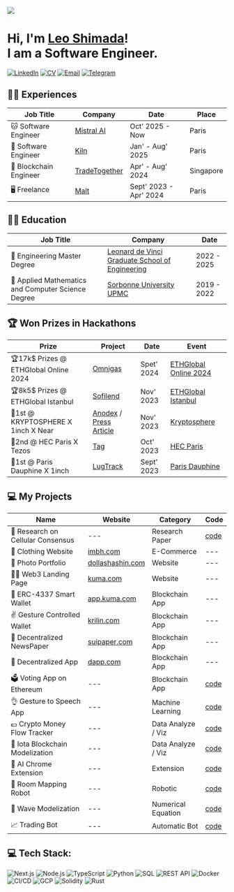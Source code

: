 ![](https://komarev.com/ghpvc/?username=Shimadakunn&label=VISITORS)
<h1>Hi, I'm <a href="https://shimada.vercel.app/">Leo Shimada</a>! </br>I am a Software Engineer.</h1>

[![LinkedIn](https://img.shields.io/badge/LinkedIn-0077B5?style=for-the-badge&logo=linkedin&logoColor=white)](https://www.linkedin.com/in/leo-combaret/)
[![CV](https://img.shields.io/badge/CV-View-ff69b4?style=for-the-badge&logo=read-the-docs&logoColor=white)](https://shimada.vercel.app/cv/pdf)
[![Email](https://img.shields.io/badge/Email-D14836?style=for-the-badge&logo=gmail&logoColor=white)](mailto:lcombaret@hotmail.co.jp)
[![Telegram](https://img.shields.io/badge/Telegram-2CA5E0?style=for-the-badge&logo=telegram&logoColor=white)](https://t.me/shimadakunn)

<h2> 🧑‍💻 Experiences</h2>

| Job Title | Company | Date | Place |
| --- | --- | --- | --- |
| 🐱 Software Engineer | [Mistral AI](https://mistral.ai/) | Oct' 2025 - Now | Paris |
| 💸 Software Engineer | [Kiln](https://kiln.fi/) | Jan' - Aug' 2025 | Paris |
| 👾 Blockchain Engineer | [TradeTogether](https://tradetogether.com/) | Apr' - Aug' 2024 | Singapore |
| 🖥️ Freelance | [Malt](https://www.malt.fr/) | Sept' 2023 - Apr' 2024 | Paris |

<h2> 🧑‍🏫 Education</h2>

| Job Title | Company | Date |
| --- | --- | --- |
| 🤖 Engineering Master Degree | [Leonard de Vinci Graduate School of Engineering](https://www.esilv.fr/en/) | 2022 - 2025 |
| 📐 Applied Mathematics and Computer Science Degree | [Sorbonne University UPMC ](https://www.sorbonne-universite.fr/sorbonne-universite-campus-pierre-et-marie-curie) | 2019 - 2022 |



<h2>🏆 Won Prizes in Hackathons</h2>

| Prize | Project | Date | Event |
| --- | --- | --- | --- |
| 🏆17k$ Prizes @ ETHGlobal Online 2024 | [Omnigas](https://ethglobal.com/showcase/omnigas-cqg1m) | Spet' 2024 | [ETHGlobal Online 2024](https://ethglobal.com/) |
| 🏆8k5$ Prizes @ ETHGlobal Istanbul | [Sofilend](https://ethglobal.com/showcase/sofilend-fajeu) | Nov' 2023 | [ETHGlobal Istanbul](https://ethglobal.com/) |
| 🥇1st @ KRYPTOSPHERE X 1inch X Near | [Anodex](https://github.com/Shimadakunn/Anodex) / [Press Article](https://www.emlv.fr/ise-promo-2025-remporte-trois-prix-lors-du-hackathon-de-linstitut-des-crypto-actifs/) | Nov' 2023 | [Kryptosphere](https://twitter.com/KRYPTOSPHERE) |
| 🥈2nd @ HEC Paris X Tezos | [Tag](https://github.com/Shimadakunn/TAG-HEC-Hackathon) | Oct' 2023 | [HEC Paris](https://www.hec.edu/fr) |
| 🥇1st @ Paris Dauphine X 1inch | [LugTrack](https://github.com/Shimadakunn/LugTrack) | Sept' 2023 | [Paris Dauphine](https://dauphine.psl.eu/) |

<h2>💻 My Projects</h2>

| Name | Website | Category | Code |
| --- | --- | --- | --- |
| 🔬 Research on Cellular Consensus | --- | Research Paper | [code](https://github.com/Shimaadakunn/Cellular_consensus) |
| 👘 Clothing Website |[imbh.com](https://imbh.vercel.app/) | E-Commerce | --- |
| 📸 Photo Portfolio | [dollashashin.com](https://www.dollashashin.com/) | Website | --- |
| 🐻‍❄️ Web3 Landing Page  | [kuma.com](https://kuma-landing-2.vercel.app/) | Website | --- |
| 🐻 ERC-4337 Smart Wallet | [app.kuma.com](https://kuma-beta.vercel.app/) | Blockchain App | --- |
| ✌ Gesture Controlled Wallet | [krilin.com](https://krilin.vercel.app/) | Blockchain App | --- |
| 📰 Decentralized NewsPaper | [suipaper.com](https://suipaper.vercel.app/) | Blockchain App | --- |
| 🔗 Decentralized App | [dapp.com](https://first-dapp-self.vercel.app/) | Blockchain App | --- |
| 🗳️ Voting App on Ethereum | --- | Blockchain App | [code](https://github.com/Shimadakunn/Etherum-Voting) |
| 👌 Gesture to Speech App | --- | Machine Learning | [code](https://github.com/Shimadakunn/Hand-Gesture-Recognition) |
| 💶 Crypto Money Flow Tracker | --- | Data Analyze / Viz | [code](https://github.com/Shimadakunn/TxTracker) |
| 📐 Iota Blockchain Modelization | --- | Data Analyze / Viz | [code](https://github.com/Shimaadakunn/IOTA-Tangle) |
| 🤖 AI Chrome Extension | --- | Extension | [code](https://github.com/Shimadakunn/isGPT) |
| 🚙 Room Mapping Robot | --- | Robotic | [code](https://github.com/ejovo13/Projet-Robot) |
| 🎸 Wave Modelization | --- | Numerical Equation | [code](https://github.com/Shimadakunn/Guitare-string-disturbance) |
| 📈 Trading Bot | --- | Automatic Bot | [code](https://github.com/Shimadakunn/autogrid-trading-bot) |  
  
<h2> 💻 Tech Stack:</h2>

![Next.js](https://img.shields.io/badge/Next.js-000000?style=for-the-badge&logo=nextdotjs&logoColor=white)
![Node.js](https://img.shields.io/badge/Node.js-339933?style=for-the-badge&logo=nodedotjs&logoColor=white)
![TypeScript](https://img.shields.io/badge/TypeScript-3178C6?style=for-the-badge&logo=typescript&logoColor=white)
![Python](https://img.shields.io/badge/Python-3776AB?style=for-the-badge&logo=python&logoColor=white)
![SQL](https://img.shields.io/badge/SQL-4479A1?style=for-the-badge&logo=postgresql&logoColor=white)
![REST API](https://img.shields.io/badge/REST%20API-ff7f50?style=for-the-badge&logo=api&logoColor=white)
![Docker](https://img.shields.io/badge/Docker-2496ED?style=for-the-badge&logo=docker&logoColor=white)
![CI/CD](https://img.shields.io/badge/CI%2FCD-3C873A?style=for-the-badge&logo=githubactions&logoColor=white)
![GCP](https://img.shields.io/badge/GCP-4285F4?style=for-the-badge&logo=googlecloud&logoColor=white)
![Solidity](https://img.shields.io/badge/Solidity-363636?style=for-the-badge&logo=solidity&logoColor=white)
![Rust](https://img.shields.io/badge/Rust-000000?style=for-the-badge&logo=rust&logoColor=white)
